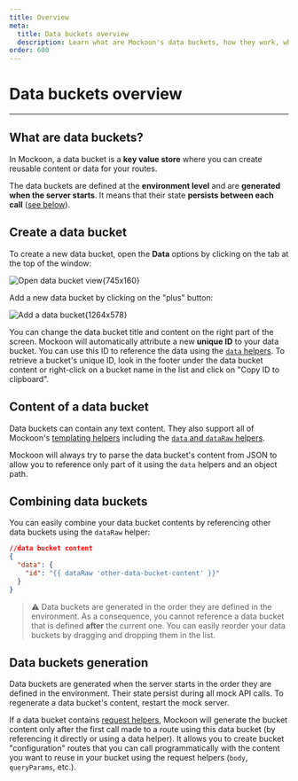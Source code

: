 ```yaml
---
title: Overview
meta:
  title: Data buckets overview
  description: Learn what are Mockoon's data buckets, how they work, what type of content is supported and how to create one
order: 600
---
```


# Data buckets overview

---

## What are data buckets?

In Mockoon, a data bucket is a **key value store** where you can create reusable content or data for your routes.

The data buckets are defined at the **environment level** and are **generated when the server starts**. It means that their state **persists between each call** ([see below](#data-buckets-generation)).

## Create a data bucket

To create a new data bucket, open the **Data** options by clicking on the tab at the top of the window:

![Open data bucket view{745x160}](docs-img:open-data-view.png)

Add a new data bucket by clicking on the "plus" button:

![Add a data bucket{1264x578}](docs-img:add-data-bucket.png)

You can change the data bucket title and content on the right part of the screen.
Mockoon will automatically attribute a new **unique ID** to your data bucket. You can use this ID to reference the data using the [`data` helpers](docs:data-buckets/using-data-buckets#using-data-helpers). To retrieve a bucket's unique ID, look in the footer under the data bucket content or right-click on a bucket name in the list and click on "Copy ID to clipboard".

## Content of a data bucket

Data buckets can contain any text content. They also support all of Mockoon's [templating helpers](docs:templating/overview) including the [`data` and `dataRaw` helpers](docs:data-buckets/using-data-buckets#using-data-helpers).

Mockoon will always try to parse the data bucket's content from JSON to allow you to reference only part of it using the `data` helpers and an object path.

## Combining data buckets

You can easily combine your data bucket contents by referencing other data buckets using the `dataRaw` helper:

```json
//data bucket content
{
  "data": {
    "id": "{{ dataRaw 'other-data-bucket-content' }}"
  }
}
```

> ⚠️ Data buckets are generated in the order they are defined in the environment. As a consequence, you cannot reference a data bucket that is defined **after** the current one. You can easily reorder your data buckets by dragging and dropping them in the list.

## Data buckets generation

Data buckets are generated when the server starts in the order they are defined in the environment. Their state persist during all mock API calls. To regenerate a data bucket's content, restart the mock server.

If a data bucket contains [request helpers](docs:templating/mockoon-request-helpers), Mockoon will generate the bucket content only after the first call made to a route using this data bucket (by referencing it directly or using a data helper). It allows you to create bucket "configuration" routes that you can call programmatically with the content you want to reuse in your bucket using the request helpers (`body`, `queryParams`, etc.).
